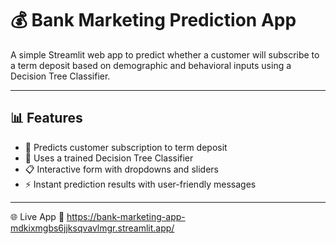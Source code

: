 # 💰 Bank Marketing Prediction App

A simple Streamlit web app to predict whether a customer will subscribe to a term deposit based on demographic and behavioral inputs using a Decision Tree Classifier.

---

## 📊 Features
- 🎯 Predicts customer subscription to term deposit
- 🧠 Uses a trained Decision Tree Classifier
- 📋 Interactive form with dropdowns and sliders
- ⚡ Instant prediction results with user-friendly messages

---
🌐 Live App
🔗 https://bank-marketing-app-mdkixmgbs6jjksqvavlmgr.streamlit.app/



